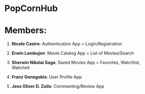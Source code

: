 # PopCornHub
# Members:
1. <strong> Nicole Castro</strong>: Authentication App = Login/Registration </br>

2. <strong>Erwin Lambujon</strong>: Movie Catalog App = List of Movies/Search </br>

3. <strong>Sherwin Nikolai Saga</strong>: Saved Movies App = Favorites, Watchlist, Watched </br>

4. <strong>Franz Genegobis</strong>: User Profile App </br>

5. <strong>Jess Oliver D. Zoilo</strong>: Commenting/Review App </br>
